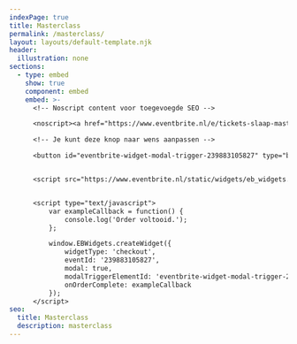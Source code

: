 ```yaml
---
indexPage: true
title: Masterclass
permalink: /masterclass/
layout: layouts/default-template.njk
header:
  illustration: none
sections:
  - type: embed
    show: true
    component: embed
    embed: >-
      <!-- Noscript content voor toegevoegde SEO -->

      <noscript><a href="https://www.eventbrite.nl/e/tickets-slaap-masterclass-je-brein-slaapt-niet-239883105827" rel="noopener noreferrer" target="_blank">Tickets kopen op Eventbrite</a></noscript>

      <!-- Je kunt deze knop naar wens aanpassen -->

      <button id="eventbrite-widget-modal-trigger-239883105827" type="button">Tickets kopen</button>


      <script src="https://www.eventbrite.nl/static/widgets/eb_widgets.js"></script>


      <script type="text/javascript">
          var exampleCallback = function() {
              console.log('Order voltooid.');
          };

          window.EBWidgets.createWidget({
              widgetType: 'checkout',
              eventId: '239883105827',
              modal: true,
              modalTriggerElementId: 'eventbrite-widget-modal-trigger-239883105827',
              onOrderComplete: exampleCallback
          });
      </script>
seo:
  title: Masterclass
  description: masterclass
---
```

